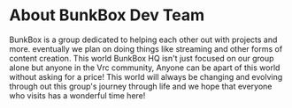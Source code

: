 # About BunkBox Dev Team
BunkBox is a group dedicated to helping each other out with projects and more.  eventually we plan on doing things like  streaming and other forms of content  creation. This world BunkBox HQ isn't  just focused on our group alone but  anyone in the Vrc community, Anyone  can be apart of this world without asking  for a price!  This world will always be changing and evolving through out this group's journey through life and we hope that everyone  who visits has a wonderful time here!
